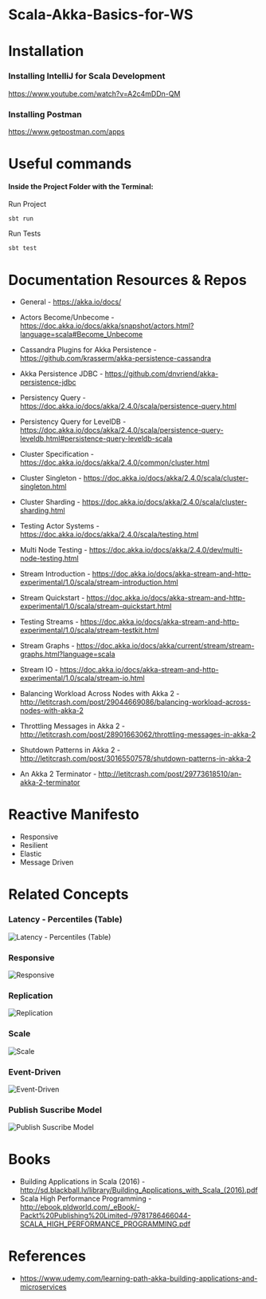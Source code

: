 # Scala-Akka-Basics-for-WS

# Installation 
### Installing IntelliJ for Scala Development
https://www.youtube.com/watch?v=A2c4mDDn-QM
### Installing Postman
https://www.getpostman.com/apps

# Useful commands
#### Inside the Project Folder with the Terminal:

Run Project
```
sbt run
```
Run Tests
```
sbt test
```

# Documentation Resources & Repos
- General                                     - https://akka.io/docs/
- Actors Become/Unbecome                      - https://doc.akka.io/docs/akka/snapshot/actors.html?language=scala#Become_Unbecome

- Cassandra Plugins for Akka Persistence      - https://github.com/krasserm/akka-persistence-cassandra 
- Akka Persistence JDBC                       - https://github.com/dnvriend/akka-persistence-jdbc
- Persistency Query                           - https://doc.akka.io/docs/akka/2.4.0/scala/persistence-query.html
- Persistency Query for LevelDB               - https://doc.akka.io/docs/akka/2.4.0/scala/persistence-query-leveldb.html#persistence-query-leveldb-scala

- Cluster Specification                       - https://doc.akka.io/docs/akka/2.4.0/common/cluster.html
- Cluster Singleton                           - https://doc.akka.io/docs/akka/2.4.0/scala/cluster-singleton.html
- Cluster Sharding                            - https://doc.akka.io/docs/akka/2.4.0/scala/cluster-sharding.html

- Testing Actor Systems                       - https://doc.akka.io/docs/akka/2.4.0/scala/testing.html
- Multi Node Testing                          - https://doc.akka.io/docs/akka/2.4.0/dev/multi-node-testing.html

- Stream Introduction                         - https://doc.akka.io/docs/akka-stream-and-http-experimental/1.0/scala/stream-introduction.html
- Stream Quickstart                           - https://doc.akka.io/docs/akka-stream-and-http-experimental/1.0/scala/stream-quickstart.html
- Testing Streams                             - https://doc.akka.io/docs/akka-stream-and-http-experimental/1.0/scala/stream-testkit.html
- Stream Graphs                               - https://doc.akka.io/docs/akka/current/stream/stream-graphs.html?language=scala
- Stream IO                                   - https://doc.akka.io/docs/akka-stream-and-http-experimental/1.0/scala/stream-io.html

- Balancing Workload Across Nodes with Akka 2 - http://letitcrash.com/post/29044669086/balancing-workload-across-nodes-with-akka-2
- Throttling Messages in Akka 2               - http://letitcrash.com/post/28901663062/throttling-messages-in-akka-2
- Shutdown Patterns in Akka 2                 - http://letitcrash.com/post/30165507578/shutdown-patterns-in-akka-2
- An Akka 2 Terminator                        - http://letitcrash.com/post/29773618510/an-akka-2-terminator

# Reactive Manifesto
- Responsive
- Resilient
- Elastic
- Message Driven

# Related Concepts

### Latency - Percentiles (Table)
![Latency - Percentiles (Table)](https://lh6.googleusercontent.com/fY4Lijccstukuerm7YTsNqso8F4e-8_EBMWG7ub01ui6PjxGhFKVTs6mFjSlItk9-TaDiwQutnmESRbchuuF=w2870-h1442-rw)

### Responsive
![Responsive](https://lh3.googleusercontent.com/-9ctjeTJKxfg1lwCcFcoleQeHp_-HvEprChxX9i_I5QtDVizwIYAsnprwF3YzpPglrVIKDBeRkCAU815ulXMUiHT_e4IYcuUhr6XcizjeRwnedI6unwe-LP7tbPzQVKOYhRyAzRMJVb_GBOhsH2EvACzCkkF6JNwKT9SRhKLLXYycnQLb4kj2H3hr017AUQ3SqpHryO71qbtlCJHwy5T--eaAckbAz_Jm1QOgIfYestn3rclfSZXLJiX-itpsmiV_tPAmyV0tLkieMBe-2eQFxkVJBbizslcGvTnw4GhV084hspZQ5Hg27VPFdIfQpQ4rrqB4nmbvU0Z8STdlZW4tpsBcXEC3VWFkKZUBv16hIU-JDkVAypgpLjinWxBjVKCbAu3ImXPaJC8hK4-sYCffA1t_oqkzYA2D_xyKVB0jb1fotXm5UiqS9cLrlEtWwFu2k403SBBor_OjElMTjUSJ5XuZrv4YeMItWd5dC_TNUasARH6_drblu80fn6xIyzC6uaQCgXCVnCkUB-YZ8J_ESmHPRJTkQgkO4JHynhT-OC4CClFfbUV2J1wTmEKMEnP=w2880-h1652
)

### Replication
![Replication](
https://lh3.googleusercontent.com/NTmftZNHHFLjrbysOa6RozLNdnsT_uZR3J7PgU-P4z1-Aj4ZMcx37XEbAHAr2lnvihstvPMfKXl0B95arV9JLtJVIo9F7ZLpDNxeaUJj5hoQrq0H4hXegTIXP7TR7kcwXxfvMOvHcz5CnapGkNiKjpng2zZTYKd980Rs3pAeL1CD9cFR5zWqMhSRLvfIIYCZ7tGN9YLFDog6HbTxn8_FHMKxBDvS6aCxTOc1BsuTGQCg8RAq7zBeSiJSX7sol3Pj11AY0Wk0nQhirdyp1G5Oy5KSbRSDIgFONXLQvCrKioyZaZkqJnBJHCWdn0Zri5AyDWNDUOphoUgqohajg792PIG_hp2izR6il4Cl8h8EDF-Dbqp7aKfPzS1k6LgyEpunEqNfII73hksZGc7GzJpADngWF41w_9XgaclR6i40K-DeDuw6Im-e2yQX4I4bFNP21pK6xP3A2QpJa1-adrK1X_kRcNs1NWAb5noqwLdXxBwOdSlwvtDrNzy50xc42o5cfIiy6VgW_DQ27ildoBy3ixf0JimppFSaqfARcGeqPO5dVM1B2qhUV3JChFuax9Gm=w2880-h1652
)

### Scale
![Scale](
https://lh3.googleusercontent.com/nA_rt-fvfKIX0PmJxLTIoLDOV-jCohJph5SgxSprTiU5-2A2nmVlGLEWP6kJHrjzdsHMJJ5x6YI_XLvaH2fLLUTrMdEK4_8guKPIeoceuGmSXphS7prDgmFg3RswhOx3O7_c-EeAApn0XZMf3UdiMX5WHD66QeJJD9j2f4obYxjVNt3qzHiE7lYotBhsAMG7RIisDXFWeY_ZLWBBTcfoAd84N-NHilh5RFYVhVgaThMTpohd7ayNEA_jsRdH6_eUVXjnjKmyXE8GdbqzCh-MMGfunFoqph8fzVfM-57bF9anEVplq_e9Op-0TPZqCesfCm-0q5Ft92oMkxUeQySSdM3geBziF_oUL2RJ04wiYwwcmH1spoaR2kH6_ToHOwMG8H8T-afn9X_QL_wNq7Sq81UcHpqyo0Nnmn2anxfdfs2b_exiOUXTrlsMiqi9gBuL_CEC1JWVUeaETWqU5czNyGn5iedCUU5c_L5oxy59PGmjBpdH4yeocTyhxwQBJZuMF58-UGmY2FfPqnMpMAfg5JKlSU5a9sSHiBN3IUawG565UwuUlaotd8CmqWQcpHyA=w2880-h1652
)

### Event-Driven
![Event-Driven](
https://lh3.googleusercontent.com/3_7YiuvPu7vuUZrjgk1S1hxOIb267mhDg59yxEwW5clh6CVekkfR_qTqxSx8JjZjn_Qqe_-Ojg_W74O6jUlkdiLbl6KlW4WXtfrC5QFUgEoPDEoshN1ViI56j-W18fO_m87VPRQh1fYU-0S5VY1VypPZRUD7m4F62WN5HGRxgR71_YAg9mCttqjWHnPzEz9UcHFGeJIgNKszFwOVJTbPpw_UmgiZZapqat3AtWHYDexYFuC0v87gCRRn0FPMapeIKuiawxirreQJlQckrXMPhPjc37OzDZA5ypoqzpV6e2aIx6EjnBW9X4Q_KTSvzSLioK6374NK11q0IupnePo-b2-SnDwgZqF7KvZtyBUHg56jrJztvOdpGS-pFqV4eGX2NyeJhTbMGk4tx3HCf9uE2GGD291lX9wXYiUqjQk3EetufJ09no-p4k0_7oQvzDiaKs4kVfxBjGsZOxavwig5YInnJw-KHRyTVR0kr-0oN4hZrujBjtRtwaNQ7jTqe8jaqZpQgmF9ONZ8vGp7Ty10cfdoixI8AWQg6phpgI1Y0Do3pR-JaKdDKIWzSh3P7s39=w2880-h1652
)

### Publish Suscribe Model
![Publish Suscribe Model](
https://lh3.googleusercontent.com/wCywzsdlzfaZzu2sg9BCWI-7C4b1S6M2w0IyTiX6E4QYV57CZYNbNLLmPm1NvY-vCoJZvktjK1BADsheoRpbwZvwc-ZEScpRVDNXapjH3o82_jWYoS78D329_iXQrREQw2v7aq5gxY4N8pN0-3KFV03xMxiJjCdA28L36NNR7_4uJVhXQaEwMfkpShXNXa96AvPGIHk_GlTzpVvNxD2fK-uaiCCUaLoH4OB6KJ2M9AxAwBdfhfU4NhT_CRktAq-hHfVA5faqQPSoRhVQ4ToJyKNu5LOg-vQXiVFuUG5X_Qgr8Jdt-rdCmGNRQksIcwzj3NbH3xCYTSElLKBoBC_903oEa695OVrpbvuYeYk6J11tWp_XUi9DvPsZa_wKhD37iBWntgViT3CNJi9CaB1nwblh4O8oB3Ky0iuO6pO7aNrGEDlIzTCGBiUjRN9Hr-BTED0xNhtIR8_55vHsiYCuBhBbY14eAYaevwk4_mfvT_dqZ1ahCa2yVYcuLebtziua1cwlnKfhsVfvdNjSVWOLJMa61bb2wU9DtRsPJxhrkfi926n-e-zFXwiqYceCV-5g=w2880-h1652
)


# Books 
- Building Applications in Scala (2016) - http://sd.blackball.lv/library/Building_Applications_with_Scala_(2016).pdf
- Scala High Performance Programming - http://ebook.pldworld.com/_eBook/-Packt%20Publishing%20Limited-/9781786466044-SCALA_HIGH_PERFORMANCE_PROGRAMMING.pdf

# References
- https://www.udemy.com/learning-path-akka-building-applications-and-microservices

